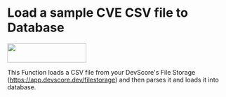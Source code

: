 # Load a sample CVE CSV file to Database

[<img src="https://firebasestorage.googleapis.com/v0/b/bkind-a71be.appspot.com/o/images%2Fpublic%2Fdeploy_on_devscore2-high-res.png?alt=media&token=ec117ba5-3915-482e-b011-e25304bb94b4" height="44px" width="180px">](https://app.devscore.dev/functions/editor?gitPath=https://github.com/DevScoreInc/samples&dirPath=load-csv-to-db-cve)


This Function loads a CSV file from your DevScore's File Storage (https://app.devscore.dev/filestorage) and then parses it and loads it into database.


